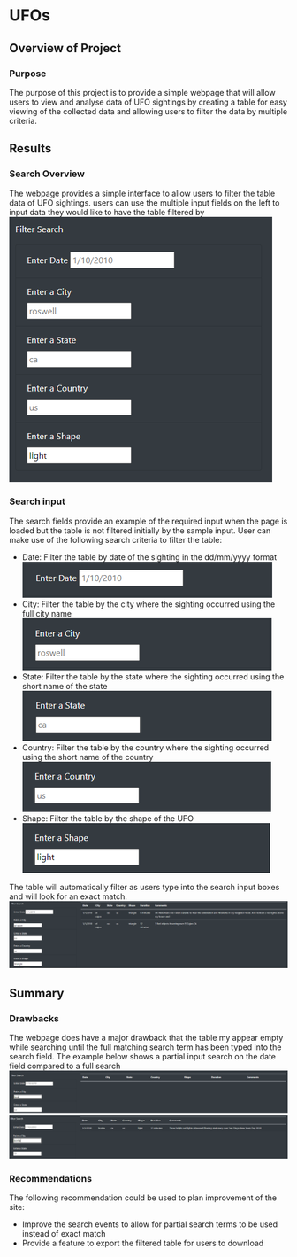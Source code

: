 # UFOs

## Overview of Project

### Purpose
The purpose of this project is to provide a simple webpage that will allow users to view and analyse data
of UFO sightings by creating a table for easy viewing of the collected data and allowing users to filter
the data by multiple criteria.

## Results

### Search Overview
The webpage provides a simple interface to allow users to filter the table data of UFO sightings.
users can use the multiple input fields on the left to input data they would like to have the table
filtered by  
![image of search inputs](/Resources/search_inputs.PNG)

### Search input
The search fields provide an example of the required input when the page is loaded but the table is not filtered
initially by the sample input.
User can make use of the following search criteria to filter the table:
 - Date: Filter the table by date of the sighting in the dd/mm/yyyy format  
	![image of date search input](/Resources/date_search.PNG)
 - City: Filter the table by the city where the sighting occurred using the full city name  
	![image of city input](/Resources/city_search.PNG)
 - State: Filter the table by the state where the sighting occurred using the short name of the state  
	![image of state input](/Resources/state_search.PNG)
 - Country: Filter the table by the country where the sighting occurred using the short name of the country  
	![image of country input](/Resources/country_search.PNG)
 - Shape: Filter the table by the shape of the UFO  
	![image of shape input](/Resources/shape_search.PNG)

The table will automatically filter as users type into the search input boxes and will look for an exact match.  
![example search](/Resources/sample_search.PNG)

## Summary
### Drawbacks
The webpage does have a major drawback that the table my appear empty while searching until the full matching search term has been
typed into the search field.
The example below shows a partial input search on the date field compared to a full search  
![search with partial inputs](/Resources/sample_partial_search.PNG)
![search with full inputs](/Resources/sample_full_search.PNG)

### Recommendations
The following recommendation could be used to plan improvement of the site:
 - Improve the search events to allow for partial search terms to be used instead of exact match
 - Provide a feature to export the filtered table for users to download

